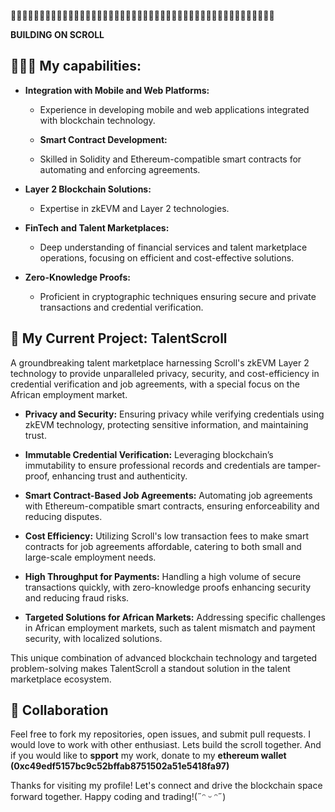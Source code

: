 📜📜📜📜📜📜📜📜📜📜📜📜📜📜📜📜📜📜📜📜📜📜📜📜📜📜📜📜📜📜📜📜📜📜📜📜📜📜📜📜📜📜📜📜📜📜

**BUILDING ON SCROLL**
## 👩🏻‍💼 My capabilities: 

- **Integration with Mobile and Web Platforms:**
  - Experience in developing mobile and web applications integrated with blockchain technology.

  - **Smart Contract Development:**
  - Skilled in Solidity and Ethereum-compatible smart contracts for automating and enforcing agreements.
    
- **Layer 2 Blockchain Solutions:**
  - Expertise in zkEVM and Layer 2 technologies.

- **FinTech and Talent Marketplaces:**
  - Deep understanding of financial services and talent marketplace operations, focusing on efficient and cost-effective solutions.

- **Zero-Knowledge Proofs:**
  - Proficient in cryptographic techniques ensuring secure and private transactions and credential verification.


## 📍 My Current Project: TalentScroll
 A groundbreaking talent marketplace harnessing Scroll's zkEVM Layer 2 technology to provide unparalleled privacy, security, and cost-efficiency in credential verification and job agreements, with a special focus on the African employment market.

- **Privacy and Security:** Ensuring privacy while verifying credentials using zkEVM technology, protecting sensitive information, and maintaining trust.
  
- **Immutable Credential Verification:** Leveraging blockchain’s immutability to ensure professional records and credentials are tamper-proof, enhancing trust and authenticity.
  
- **Smart Contract-Based Job Agreements:** Automating job agreements with Ethereum-compatible smart contracts, ensuring enforceability and reducing disputes.
  
- **Cost Efficiency:** Utilizing Scroll's low transaction fees to make smart contracts for job agreements affordable, catering to both small and large-scale employment needs.
  
- **High Throughput for Payments:** Handling a high volume of secure transactions quickly, with zero-knowledge proofs enhancing security and reducing fraud risks.
  
- **Targeted Solutions for African Markets:** Addressing specific challenges in African employment markets, such as talent mismatch and payment security, with localized solutions.

This unique combination of advanced blockchain technology and targeted problem-solving makes TalentScroll a standout solution in the talent marketplace ecosystem.

## 📍 Collaboration
Feel free to fork my repositories, open issues, and submit pull requests. I would love to work with other enthusiast. 
Lets build the scroll together. 
And if you would like to **spport** my work, donate to my **ethereum wallet (0xc49edf5157bc9c52bffab8751502a51e5418fa97)**

Thanks for visiting my profile! Let's connect and drive the blockchain space forward together. Happy coding and trading!(˶ᵔ ᵕ ᵔ˶)

<!---
NexusCoded/NexusCoded is a ✨ special ✨ repository because its `README.md` (this file) appears on your GitHub profile.
You can click the Preview link to take a look at your changes.
--->
